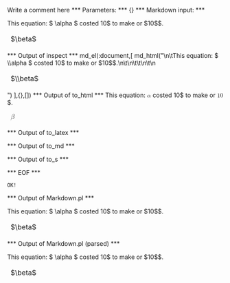 Write a comment here
*** Parameters: ***
{}
*** Markdown input: ***
<table markdown='1'>
	This equation: $ \alpha $ costed 10$ to make or $10$$.
	<thead>
		<td>$\beta$</td>
	</thead>
</table>
*** Output of inspect ***
md_el(:document,[
	md_html("<table markdown='1'>\n\tThis equation: $ \\alpha $ costed 10$ to make or $10$$.\n\t<thead>\n\t\t<td>$\\beta$</td>\n\t</thead>\n</table>")
],{},[])
*** Output of to_html ***
<table>This equation: <math xmlns='http://www.w3.org/1998/Math/MathML'><mi>&alpha;</mi></math> costed 10$ to make or <math xmlns='http://www.w3.org/1998/Math/MathML'><mn>10</mn></math>$.<thead>
		<td><math xmlns='http://www.w3.org/1998/Math/MathML'><mi>&beta;</mi></math></td>
	</thead>
</table>
*** Output of to_latex ***

*** Output of to_md ***

*** Output of to_s ***

*** EOF ***



	OK!



*** Output of Markdown.pl ***
<table markdown='1'>
    This equation: $ \alpha $ costed 10$ to make or $10$$.
    <thead>
        <td>$\beta$</td>
    </thead>
</table>

*** Output of Markdown.pl (parsed) ***
<table markdown='1'>
    This equation: $ \alpha $ costed 10$ to make or $10$$.
    <thead>
        <td>$\beta$</td
       >
    </thead
     >
</table
 >
